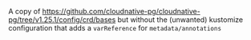 A copy of https://github.com/cloudnative-pg/cloudnative-pg/tree/v1.25.1/config/crd/bases but without the (unwanted) kustomize configuration that adds a `varReference` for `metadata/annotations`
